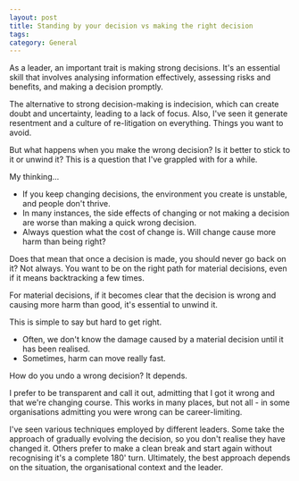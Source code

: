 ```yaml
---
layout: post
title: Standing by your decision vs making the right decision
tags: 
category: General
---
```

As a leader, an important trait is making strong decisions. It's an essential skill that involves analysing information effectively, assessing risks and benefits, and making a decision promptly. 

The alternative to strong decision-making is indecision, which can create doubt and uncertainty, leading to a lack of focus. Also, I've seen it generate resentment and a culture of re-litigation on everything. Things you want to avoid.

But what happens when you make the wrong decision? Is it better to stick to it or unwind it? This is a question that I've grappled with for a while. 

My thinking... 

* If you keep changing decisions, the environment you create is unstable, and people don't thrive.   
* In many instances, the side effects of changing or not making a decision are worse than making a quick wrong decision.   
* Always question what the cost of change is. Will change cause more harm than being right?  

Does that mean that once a decision is made, you should never go back on it? Not always. You want to be on the right path for material decisions, even if it means backtracking a few times. 

For material decisions, if it becomes clear that the decision is wrong and causing more harm than good, it's essential to unwind it. 

This is simple to say but hard to get right.   
* Often, we don't know the damage caused by a material decision until it has been realised.  
* Sometimes, harm can move really fast.  

How do you undo a wrong decision? It depends.

I prefer to be transparent and call it out, admitting that I got it wrong and that we're changing course. This works in many places, but not all - in some organisations admitting you were wrong can be career-limiting. 

I've seen various techniques employed by different leaders. Some take the approach of gradually evolving the decision, so you don't realise they have changed it. Others prefer to make a clean break and start again without recognising it's a complete 180' turn. Ultimately, the best approach depends on the situation, the organisational context and the leader.  
